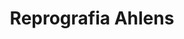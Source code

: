 ---
title: "Reprografia Ahlens"
url: /vilanova-i-la-geltru/reprografia-ahlens/
shop: Schreibwaren
---